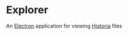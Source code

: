 # Explorer
An [Electron](http://electron.atom.io/) application for viewing [Historia](https://github.com/eranimo/historia) files
